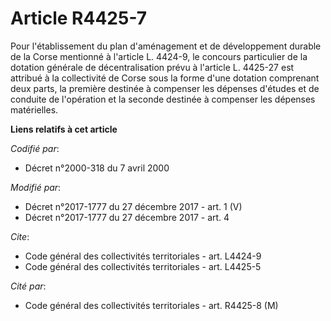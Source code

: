 # Article R4425-7

Pour l'établissement du plan d'aménagement et de développement durable de la Corse mentionné à l'article L. 4424-9, le
concours particulier de la dotation générale de décentralisation prévu à l'article L. 4425-27 est attribué à la
collectivité de Corse sous la forme d'une dotation comprenant deux parts, la première destinée à compenser les dépenses
d'études et de conduite de l'opération et la seconde destinée à compenser les dépenses matérielles.

**Liens relatifs à cet article**

_Codifié par_:

  - Décret n°2000-318 du 7 avril 2000

_Modifié par_:

  - Décret n°2017-1777 du 27 décembre 2017 - art. 1 (V)
  - Décret n°2017-1777 du 27 décembre 2017 - art. 4

_Cite_:

  - Code général des collectivités territoriales - art. L4424-9
  - Code général des collectivités territoriales - art. L4425-5

_Cité par_:

  - Code général des collectivités territoriales - art. R4425-8 (M)
